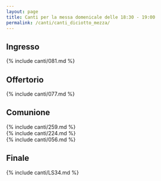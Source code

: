 ```yaml
---
layout: page
title: Canti per la messa domenicale delle 18:30 - 19:00
permalink: /canti/canti_diciotto_mezza/
---
```


## Ingresso
{% include canti/081.md %}     

## Offertorio
{% include canti/077.md %}   

## Comunione   
{% include canti/259.md %}   
{% include canti/224.md %}    
{% include canti/056.md %}  

## Finale
{% include canti/LS34.md %}
